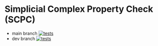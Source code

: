 # Simplicial Complex Property Check (SCPC)

- main branch [![tests](https://github.com/martapavelka/scpc/actions/workflows/test.yml/badge.svg?branch=main)](https://github.com/martapavelka/scpc/actions/workflows/test.yml)
- dev branch [![tests](https://github.com/martapavelka/scpc/actions/workflows/test.yml/badge.svg?branch=dev)](https://github.com/martapavelka/scpc/actions/workflows/test.yml)
